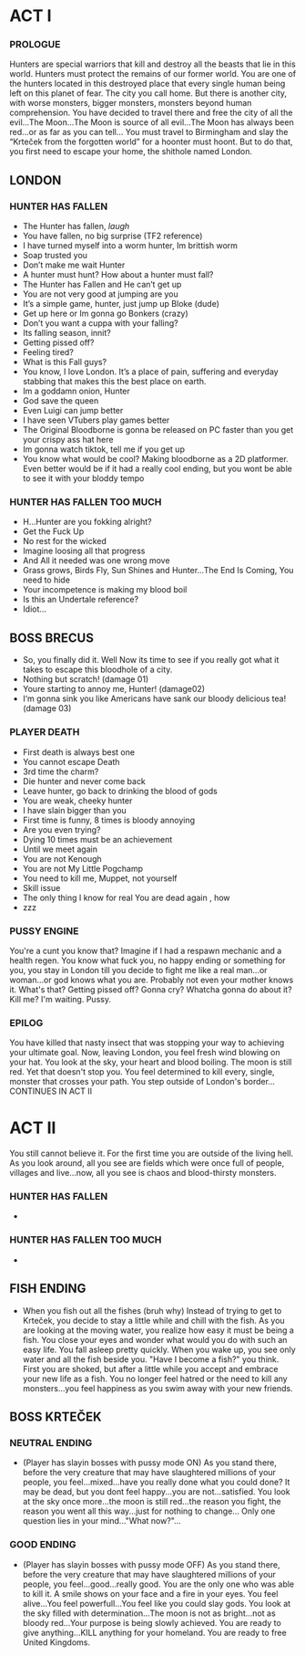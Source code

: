# ACT I
### PROLOGUE
Hunters are special warriors that kill and destroy all the beasts that lie in this world. Hunters must protect the remains of our former world. You are one of the hunters located in this destroyed place that every single human being left on this planet of fear. The city you call home. But there is another city, with worse monsters, bigger monsters, monsters beyond human comprehension. You have decided to travel there and free the city of all the evil...The Moon...The Moon is source of all evil...The Moon has always been red...or as far as you can tell... You must travel to Birmingham and slay the “Krteček from the forgotten world” for a hoonter must hoont. But to do that, you first need to escape your home, the shithole named London.
## LONDON
### HUNTER HAS FALLEN
- The Hunter has fallen, *laugh*
- You have fallen, no big surprise (TF2 reference)
-	I have turned myself into a worm hunter, Im brittish worm
-	Soap trusted you
-	Don’t make me wait Hunter
-	A hunter must hunt? How about a hunter must fall?
-	The Hunter has Fallen and He can’t get up
-	You are not very good at jumping are you
-	It’s a simple game, hunter, just jump up Bloke (dude)
-	Get up here or Im gonna go Bonkers (crazy)
-	Don’t you want a cuppa with your falling?
-	Its falling season, innit?
-	Getting pissed off?
-	Feeling tired?
-	What is this Fall guys?
-	You know, I love London. It’s a place of pain, suffering and everyday stabbing that makes this the best place on earth.
-	Im a goddamn onion, Hunter
-	God save the queen
-	Even Luigi can jump better
-	I have seen VTubers play games better
-	The Original Bloodborne is gonna be released on PC faster than you get your crispy ass hat here
-	Im gonna watch tiktok, tell me if you get up
-	You know what would be cool? Making bloodborne as a 2D platformer. Even better would be if it had a really cool ending, but you wont be able to see it with your bloddy tempo
### HUNTER HAS FALLEN TOO MUCH
- H…Hunter are you fokking alright?
- Get the Fuck Up
- No rest for the wicked
- Imagine loosing all that progress
- And All it needed was one wrong move
- Grass grows, Birds Fly, Sun Shines and Hunter…The End Is Coming, You need to hide
- Your incompetence is making my blood boil
- Is this an Undertale reference?
- Idiot…
## BOSS BRECUS
- So, you finally did it. Well Now its time to see if you really got what it takes to escape this bloodhole of a city.
- Nothing but scratch! (damage 01)
- Youre starting to annoy me, Hunter! (damage02)
- I‘m gonna sink you like Americans have sank our bloody delicious tea! (damage 03)
### PLAYER DEATH
- First death is always best one
- You cannot escape Death
- 3rd time the charm?
- Die hunter and never come back
- Leave hunter, go back to drinking the blood of gods
- You are weak, cheeky hunter
- I have slain bigger than you
- First time is funny, 8 times is bloody annoying
- Are you even trying?
- Dying 10 times must be an achievement
- Until we meet again
- You are not Kenough
- You are not My Little Pogchamp
- You need to kill me, Muppet, not yourself
- Skill issue
- The only thing I know for real You are dead again , how 
- zzz
### PUSSY ENGINE
You're a cunt you know that? Imagine if I had a respawn mechanic and a health regen. You know what fuck you, no happy ending or something for you, you stay in London till you decide to fight me like a real man...or woman...or god knows what you are. Probably not even your mother knows it. What's that? Getting pissed off? Gonna cry? Whatcha gonna do about it? Kill me? I'm waiting. Pussy.
### EPILOG
You have killed that nasty insect that was stopping your way to achieving your ultimate goal. Now, leaving London, you feel fresh wind blowing on your hat. You look at the sky, your heart and blood boiling. The moon is still red. Yet that doesn't stop you. You feel determined to kill every, single, monster that crosses your path. You step outside of London's border...
CONTINUES IN ACT II
# ACT II
You still cannot believe it. For the first time you are outside of the living hell. As you look around, all you see are fields which were once full of people, villages and live...now, all you see is chaos and blood-thirsty monsters.
### HUNTER HAS FALLEN
- 
### HUNTER HAS FALLEN TOO MUCH
- 
## FISH ENDING
- When you fish out all the fishes (bruh why)
Instead of trying to get to Krteček, you decide to stay a little while and chill with the fish. As you are looking at the moving water, you realize how easy it must be being a fish. You close your eyes and wonder what would you do with such an easy life. You fall asleep pretty quickly. When you wake up, you see only water and all the fish beside you. "Have I become a fish?" you think. First you are shoked, but after a little while you accept and embrace your new life as a fish. You no longer feel hatred or the need to kill any monsters...you feel happiness as you swim away with your new friends.
## BOSS KRTEČEK
### NEUTRAL ENDING
- (Player has slayin bosses with pussy mode ON)
As you stand there, before the very creature that may have slaughtered millions of your people, you feel...mixed...have you really done what you could done? It may be dead, but you dont feel happy...you are not...satisfied. You look at the sky once more...the moon is still red...the reason you fight, the reason you went all this way...just for nothing to change... Only one question lies in your mind..."What now?"...
### GOOD ENDING
- (Player has slayin bosses with pussy mode OFF)
As you stand there, before the very creature that may have slaughtered millions of your people, you feel...good...really good. You are the only one who was able to kill it. A smile shows on your face and a fire in your eyes. You feel alive...You feel powerfull...You feel like you could slay gods. You look at the sky filled with determination...The moon is not as bright...not as bloody red...Your purpose is being slowly achieved. You are ready to give anything...KILL anything for your homeland. You are ready to free United Kingdoms.